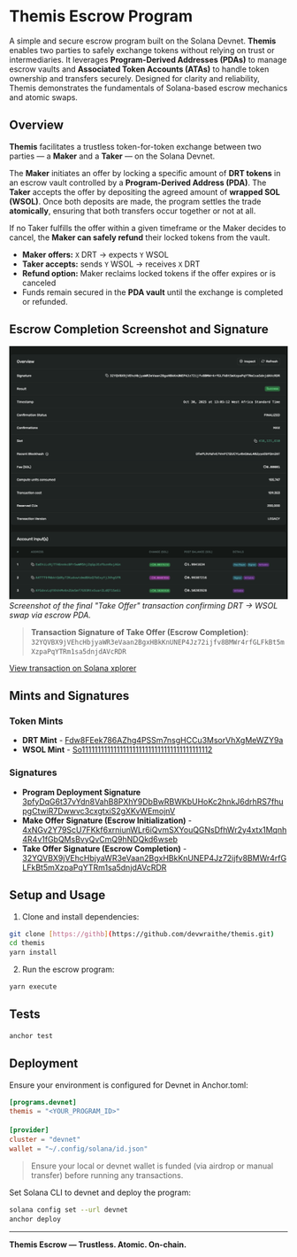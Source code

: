 # Themis Escrow Program

A simple and secure escrow program built on the Solana Devnet. **Themis** enables two parties to safely exchange tokens without relying on trust or intermediaries. It leverages **Program-Derived Addresses (PDAs)** to manage escrow vaults and **Associated Token Accounts (ATAs)** to handle token ownership and transfers securely. Designed for clarity and reliability, Themis demonstrates the fundamentals of Solana-based escrow mechanics and atomic swaps.

## Overview

**Themis** facilitates a trustless token-for-token exchange between two parties — a **Maker** and a **Taker** — on the Solana Devnet.  

The **Maker** initiates an offer by locking a specific amount of **DRT tokens** in an escrow vault controlled by a **Program-Derived Address (PDA)**. The **Taker** accepts the offer by depositing the agreed amount of **wrapped SOL (WSOL)**. Once both deposits are made, the program settles the trade **atomically**, ensuring that both transfers occur together or not at all.  

If no Taker fulfills the offer within a given timeframe or the Maker decides to cancel, the **Maker can safely refund** their locked tokens from the vault.  

- **Maker offers:** `X` DRT → expects `Y` WSOL  
- **Taker accepts:** sends `Y` WSOL → receives `X` DRT  
- **Refund option:** Maker reclaims locked tokens if the offer expires or is canceled  
- Funds remain secured in the **PDA vault** until the exchange is completed or refunded.

<!-- ---

## Deployment & Key Addresses

| Item                        | Value                                                                                      |
| --------------------------- | ------------------------------------------------------------------------------------------ |
| **Program ID (Deploy Sig)** | `3pfyDqG6t37vYdn8VahB8PXhY9DbBwRBWKbUHoKc2hnkJ6drhRS7fhupgCtwiR7Dwwvc3cxgtxiS2gXKvWEmojnV` |
| **Maker**                   | `EaEhiLcRjTT46nnkc8PrSwWM5hjZqGpJEzFbznRxjAGn`                                             |
| **Taker**                   | `A4TTT9fNbktQdRy72KudvwtdmdBXoQ7bExyYjJVhgSFR`                                             |
| **DRT Token Mint**          | `Fdw8FEek786AZhg4PSSm7nsgHCCu3MsorVhXgMeWZY9a`                                             |
| **WSOL Mint**               | `So11111111111111111111111111111111111111112`                                              |
| **Escrow PDA**              | `HZySj9ufcqcPLfLh7ihzydCvdnyjJiXUTV9jsaPpbKwq`                                             |
| **Vault (PDA ATA for DRT)** | `DmheHkgeLFkqZcW48rDNRjxZVTdEkwfTT3QfFSKpy2SB`                                             |

---

## Associated Token Accounts

| Owner | Token            | ATA                                                                                                                                                                                     |
| ----- | ---------------- | --------------------------------------------------------------------------------------------------------------------------------------------------------------------------------------- |
| Maker | DRT              | `2JSt6fzA42qF81aM7QVyLBm4FriEgUxwkp5UsUFuvqGL`                                                                                                                                          |
| Taker | WSOL             | `CCNE4j7qVgBhXMk9Cb6ydnLAtvkuPDTCUzGu6myFLDsQ`                                                                                                                                          |
| Maker | WSOL             | `AYGdxvLqYXhVnMv6nZUeSmf7G93RtxSuarZLdQT1SeGi`                                                                                                                                          |
| Taker | DRT (post-trade) | [CaVqMAVsHbFSHw6RTQ5HKExMC9HgiMCcgtActg2Wka8W](https://explorer.solana.com/address/CaVqMAVsHbFSHw6RTQ5HKExMC9HgiMCcgtActg2Wka8W?cluster=devnet&customUrl=http%3A%2F%2Flocalhost%3A8899) |

---

## Transaction Flow

### 1. Wrap SOL → WSOL (Taker)

- **Txn Sig**: `4cwgGgdcdjGnFtG2xRWEvSumBexxeUb3z6zbxydZL999b51VT9bpfPHms7GZSNffgeBGreFnb9nYx491v4EeJLTY`
- **Explorer**: [View on Solana Explorer](https://explorer.solana.com/tx/4cwgGgdcdjGnFtG2xRWEvSumBexxeUb3z6zbxydZL999b51VT9bpfPHms7GZSNffgeBGreFnb9nYx491v4EeJLTY?cluster=devnet&customUrl=http%3A%2F%2Flocalhost%3A8899)

### 2. Maker Creates DRT Mint & ATA

- **Mint Txn Sig**: `5PcHZZS98ndQAMQ71a55Ruk6RvTDUMUpJTomP7mAVvvwv1mkkzewWtUhAwuDJWwYR5noK7xBRjvB7gsUQDNAgShf`
- **Explorer**: [View Mint](https://explorer.solana.com/tx/5PcHZZS98ndQAMQ71a55Ruk6RvTDUMUpJTomP7mAVvvwv1mkkzewWtUhAwuDJWwYR5noK7xBRjvB7gsUQDNAgShf?cluster=devnet&customUrl=http%3A%2F%2Flocalhost%3A8899)

### 3. Maker Locks DRT in Escrow

- **Make Offer Txn Sig**: `4xNGv2Y79ScU7FKkf6xrniunWLr6iQvmSXYouQGNsDfhWr2y4xtx1Mqnh4R4v1fGbQMsBvyQvCmQ9hNDQkd6wseb`
- **Explorer**: [View Make Offer](https://explorer.solana.com/tx/4xNGv2Y79ScU7FKkf6xrniunWLr6iQvmSXYouQGNsDfhWr2y4xtx1Mqnh4R4v1fGbQMsBvyQvCmQ9hNDQkd6wseb?cluster=devnet&customUrl=http%3A%2F%2Flocalhost%3A8899)

### 4. Taker Accepts Offer → Escrow Completes

- **Take Offer Txn Sig**: `32YQVBX9jVEhcHbjyaWR3eVaan2BgxHBkKnUNEP4Jz72ijfv8BMWr4rfGLFkBt5mXzpaPqYTRm1sa5dnjdAVcRDR`
- **Explorer**: [View Take Offer](https://explorer.solana.com/tx/32YQVBX9jVEhcHbjyaWR3eVaan2BgxHBkKnUNEP4Jz72ijfv8BMWr4rfGLFkBt5mXzpaPqYTRm1sa5dnjdAVcRDR?cluster=devnet)

--- -->

## Escrow Completion Screenshot and Signature

![Escrow Completion Screenshot](./docs/take-offer.png)  
_Screenshot of the final "Take Offer" transaction confirming DRT → WSOL swap via escrow PDA._

> **Transaction Signature of Take Offer (Escrow Completion)**:  
> `32YQVBX9jVEhcHbjyaWR3eVaan2BgxHBkKnUNEP4Jz72ijfv8BMWr4rfGLFkBt5mXzpaPqYTRm1sa5dnjdAVcRDR`

[View transaction on Solana xplorer](https://explorer.solana.com/tx/32YQVBX9jVEhcHbjyaWR3eVaan2BgxHBkKnUNEP4Jz72ijfv8BMWr4rfGLFkBt5mXzpaPqYTRm1sa5dnjdAVcRDR?cluster=devnet)

## Mints and Signatures

### Token Mints
- **DRT Mint** - [Fdw8FEek786AZhg4PSSm7nsgHCCu3MsorVhXgMeWZY9a](https://explorer.solana.com/address/Fdw8FEek786AZhg4PSSm7nsgHCCu3MsorVhXgMeWZY9a?cluster=devnet)                     
- **WSOL Mint**  - [So11111111111111111111111111111111111111112](https://explorer.solana.com/address/So11111111111111111111111111111111111111112?cluster=devnet)

### Signatures 
- **Program Deployment Signature** [3pfyDqG6t37vYdn8VahB8PXhY9DbBwRBWKbUHoKc2hnkJ6drhRS7fhupgCtwiR7Dwwvc3cxgtxiS2gXKvWEmojnV](https://explorer.solana.com/tx/3pfyDqG6t37vYdn8VahB8PXhY9DbBwRBWKbUHoKc2hnkJ6drhRS7fhupgCtwiR7Dwwvc3cxgtxiS2gXKvWEmojnV?cluster=devnet)
- **Make Offer Signature (Escrow Initialization)** - [4xNGv2Y79ScU7FKkf6xrniunWLr6iQvmSXYouQGNsDfhWr2y4xtx1Mqnh4R4v1fGbQMsBvyQvCmQ9hNDQkd6wseb](https://explorer.solana.com/tx/4xNGv2Y79ScU7FKkf6xrniunWLr6iQvmSXYouQGNsDfhWr2y4xtx1Mqnh4R4v1fGbQMsBvyQvCmQ9hNDQkd6wseb?cluster=devnet)
- **Take Offer Signature (Escrow Completion)** - [32YQVBX9jVEhcHbjyaWR3eVaan2BgxHBkKnUNEP4Jz72ijfv8BMWr4rfGLFkBt5mXzpaPqYTRm1sa5dnjdAVcRDR](https://explorer.solana.com/tx/32YQVBX9jVEhcHbjyaWR3eVaan2BgxHBkKnUNEP4Jz72ijfv8BMWr4rfGLFkBt5mXzpaPqYTRm1sa5dnjdAVcRDR?cluster=devnet)

## Setup and Usage

1. Clone and install dependencies:

```bash
git clone [https://githb](https://github.com/devwraithe/themis.git)
cd themis
yarn install
```

2. Run the escrow program:
   
```bash
yarn execute
```

## Tests

```bash
anchor test
```

## Deployment

Ensure your environment is configured for Devnet in Anchor.toml:

```toml
[programs.devnet]
themis = "<YOUR_PROGRAM_ID>"

[provider]
cluster = "devnet"
wallet = "~/.config/solana/id.json"
```

> Ensure your local or devnet wallet is funded (via airdrop or manual transfer) before running any transactions.

Set Solana CLI to devnet and deploy the program:

```bash
solana config set --url devnet
anchor deploy
```

<!-- ## Verification Links

- Taker DRT ATA: ![View](https://explorer.solana.com/address/CaVqMAVsHbFSHw6RTQ5HKExMC9HgiMCcgtActg2Wka8W?cluster=devnet)
- Taker WSOL ATA: ![View](https://explorer.solana.com/address/CCNE4j7qVgBhXMk9Cb6ydnLAtvkuPDTCUzGu6myFLDsQ?cluster=devnet)
-->

---

**Themis Escrow — Trustless. Atomic. On-chain.**
